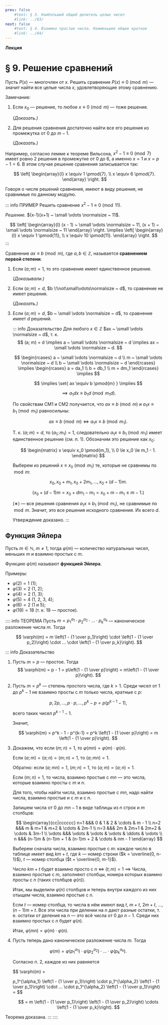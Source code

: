 ```yaml
---
prev: false
    #text: § 3. Наибольший общий делитель целых чисел
    #link: ../03/
next: false
    #text: § 4. Взаимно простые числа. Наименьшее общее кратное
    #link: ../04/
---
```


**Лекция**

# § 9. Решение сравнений

Пусть $P(x)$ — многочлен от $x$. Решить сравнение $P(x) \equiv 0 \pmod{m}$ — значит найти все целые числа $x$, удовлетворяющие этому сравнению.

Замечание:
1. Если $x_0$ — решение, то любое $x \equiv 0 \pmod{m}$ — тоже решение.

   *(Доказать.)*

2. Для решения сравнения достаточно найти все его решения из промежутка от $0$ до $m-1$.

   *(Доказать.)*

Например, согласно лемме к теореме Вильсона, $x^2 - 1 \equiv 0 \pmod{7}$ имеет ровно 2 решения в промежутке от $0$ до $6$, а именно $x = 1$ и $x = p - 1 = 6$. В этом случае решение сравнения записывается так:

$$
\left[
    \begin{array}{l}
    x \equiv 1 \pmod{7}, \\
    x \equiv 6 \pmod{7}.
    \end{array}
\right.
$$

Говоря о числе решений сравнения, имеют в виду решения, не сравнимые по данному модулю.

::: info ПРИМЕР
Решить сравнение $x^2 - 1 \equiv 0 \pmod{11}$.

*Решение.* $(x-1)(x+1) ~ \small \vdots \normalsize ~ 11$.

$$
\left[
    \begin{array}{l}
    (x - 1) ~ \small \vdots \normalsize ~ 11,
    (x + 1) ~ \small \vdots \normalsize ~ 11
    \end{array}
\right.
\implies
\left[
    \begin{array}{l}
    x \equiv 1 \pmod{11}, \\
    x \equiv 10 \pmod{11}.
    \end{array}
\right.
$$
:::

Сравнение $ax \equiv b \pmod{m}$, где $a, b \in \mathbb{Z}$, называется **сравнением первой степени**.

1. Если $(a; m) = 1$, то это сравнение имеет единственное решение.

   *(Доказывали.)*

2. Если $(a; m) = d$, $b \!\not\small\vdots\normalsize ~ d$, то сравнение не имеет решения.

   *(Доказать.)*

3. Если $(a; m) = d$, $b ~ \small \vdots \normalsize ~ d$, то сравнение имеет $d$ решений.

   ::: info Доказательство
   Для любого $x\in \mathbb{Z}$ $ax ~ \small \vdots \normalsize ~ d$, т. к.
   $$
   (a; m) = d \implies
   a ~ \small \vdots \normalsize ~ d \implies
   ax ~ \small \vdots \normalsize ~ d.
   $$

   $$
   \begin{rcases}
   a ~ \small \vdots \normalsize ~ d \\
   m ~ \small \vdots \normalsize ~ d \\
   b ~ \small \vdots \normalsize ~ d
   \end{rcases} \implies
   \begin{rcases}
   a = da_1 \\
   b = db_1 \\
   m = dm_1
   \end{rcases} \implies
   $$

   $$
   \implies \set{ ax \equiv b \pmod{m} } \implies
   $$

   $$
   \implies a_1 dx \equiv b_1 d \pmod{m_1d}.
   $$

   По свойствам СМ1 и СМ2 получается, что $ax \equiv b \pmod{m}$ и $a_1x \equiv b_1 \pmod{m_1}$ равносильны:

   $$
   ax \equiv b \pmod{m} \iff a_1x \equiv b \pmod{m_1}.
   $$

   Т. к. $(a; m) = d$, то $(a_1; m_1) = 1$, следовательно $a_1x \equiv b_1 \pmod{m_1}$ имеет единственное решение (см. п. 1). Обозначим это решение как $x_0$:

   $$
   \begin{matrix}
   x \equiv x_0 \pmod{m_1}, \\
   0 \le x_0 \le m_1 - 1.
   \end{matrix}
   $$

   Выберем из решений $x \equiv x_0 \pmod{m_1}$ те, которые не сравнимы по $\bmod{m}$:

   $$
   x_0, x_0 + m_1, x_0 + 2m_1, ..., x_0 + (d-1)m. \tag{∗}
   $$

   $$
   (x_0 + (d-1) m = x_0 + dm_1 - m_1 = x_0 + m - m_1 \le m - 1.)
   $$

   $(∗)$ — все решения сравнения $a_1x \equiv b_1 \pmod{m_1}$, не сравнимые по $\bmod{m}$. Значит, это все решения исходного сравнения. Их всего $d$.

   Утверждение доказано.
   :::

## Функция Эйлера

Пусть $m \in \mathbb{N}$, $m \ne 1$, тогда $\varphi(m)$ — количество натуральных чисел, меньших $m$ и взаимно простых с $m$.

Функцию $\varphi(m)$ называют **функцией Эйлера**.

Примеры:
* $\varphi(2) = 1$ (1);
* $\varphi(3) = 2$ (1, 2);
* $\varphi(4) = 2$ (1, 3);
* $\varphi(5) = 4$ (1, 2, 3, 4);
* $\varphi(6) = 2$ (1 и 5);
* $\varphi(19) = 18$ (т. к. 19 — простое).

:::: info ТЕОРЕМА
Пусть $m = p_1^{\alpha_1} \cdot p_2^{\alpha_2} \cdot ... \cdot p_k^{\alpha_k}$ — каноническое разложение числа $m$. Тогда

$$
\varphi(m) = m
\left(1 - {1 \over p_1}\right) \cdot
\left(1 - {1 \over p_2}\right) \cdot
... \cdot
\left(1 - {1 \over p_k}\right).
$$

::: info Доказательство
1. Пусть $m = p$ — простое. Тогда
   $$
   \varphi(m) = p - 1 =
   p\left(1 - {1 \over p}\right) =
   m\left(1 - {1 \over p}\right).
   $$

2. Пусть $m = p^k$ — степень простого числа, где $k > 1$. Среди чисел от $1$ до $p^k - 1$ не взаимно просты с $m$ только числа, кратные с $p$:
   
   $$
   p, 2p, ..., p \cdot p, ..., p^k - p = p\left( p^{k-1} - 1\right),
   $$

   всего таких чисел $p^{k-1} - 1$.

   Значит,

   $$
   \varphi(m) = p^k - 1 - p^{k-1} =
   p^k \left(1 - {1 \over p}\right) =
   m \left(1 - {1 \over p}\right).
   $$

3. Докажем, что если $(m; n) = 1$, то $\varphi(mn) = \varphi(m) \cdot \varphi(n)$.

   Если $(a; m) = (a; n) = (m; n) = 1$, то $(a; mn) = 1$.

   Обратно: если $(a; mn) = 1$, $(m; n) = 1$, то $(a; m) = (a; n) = 1$.

   Если $(m; n) = 1$, то числа, взаимно простые с $mn$ — это числа, которые взаимно просты с $m$ и $n$.

   Для того, чтобы найти числа, взаимно простые с $mn$, надо найти числа, взаимно простые и с $m$ и с $n$.

   Запишем числа от $0$ до $mn - 1$ в виде таблицы из $n$ строк и $m$ столбцов:

   $$
   \begin{array}{cc|cccccc}
   n=1  &&& 0 & 1 & 2 & \cdots & m - 1 \\
   n=2 &&& m & m+1 & m+2 & \cdots & 2m-1 \\
   n=3 &&& 2m & 2m+1 & 2m+2 & \cdots & 3m-1 \\
   \vdots &&& \vdots & \vdots & \vdots & \ddots & \vdots \\
   n &&& (n-1)m & (n-1)m + 1 & (n-1)m + 2 & \cdots & nm - 1
   \end{array}
   $$

   Выберем сначала числа, взаимно простые с $m$: каждое число в таблице имеет вид $km + t$, где $k$ — номер строки ($k = \overline{0, n-1}$), $t$ — номер столбца ($t = \overline{0, m-1}$).

   Число $km + t$ будет взаимно просто с $n$ $\iff$ $(t;m) = 1$ $\implies$ Числа, взаимно простые с $m$, заполняют столбцы, номера которых взаимно просты с $n$ (таких столбцов $\varphi(n)$).

   Итак, мы выделили $\varphi(n)$ столбцов и теперь внутри каждого из них отыщем числа, взаимно простые с $n$.

   Если $t$ — номер столбца, то числа в нём имеют вид $t$, $m+t$, $2m+t$, ..., $(n-1)m+t$. Все эти числа при делении на $n$ дают разные остатки, т. е. остатки от деления на $n$ — это всё числа от $0$ до $n-1$. Среди них взаимно простых с $n$ будет $\varphi(n)$.

   Итак, $\varphi(mn) = \varphi(m) \cdot \varphi(n)$.

4. Пусть теперь дано каноническое разложение числа $m$. Тогда

   $$
   \varphi(m) =
   \varphi(p_1^{\alpha_1}) \cdot 
   \varphi(p_2^{\alpha_2}) \cdot ... \cdot
   \varphi(p_k^{\alpha_k}).
   $$

   Согласно п. 2, каждое из них равняется

   $$
   \varphi(m) =

   p_1^{\alpha_1} \left(1 - {1 \over p_1}\right) \cdot
   p_1^{\alpha_2} \left(1 - {1 \over p_1}\right) \cdot ... \cdot
   p_1^{\alpha_2} \left(1 - {1 \over p_1}\right) =
   $$

   $$
   = m
   \left(1 - {1 \over p_1}\right)
   \left(1 - {1 \over p_2}\right) \cdots
   \left(1 - {1 \over p_k}\right).
   $$

Теорема доказана.
:::
::::